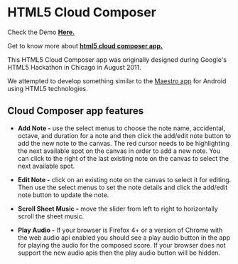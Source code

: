 # HTML5 Cloud Composer

Check the Demo **[Here.](http://gregj.github.com/HTML5-Cloud-Composer/)**

Get to know more about **[html5 cloud composer app.](http://www.gregjopa.com/2011/08/html5-cloud-composer-app/)**

This HTML5 Cloud Composer app was originally designed during Google's HTML5 Hackathon in Chicago in August 2011.

We attempted to develop something similar to the [Maestro app](https://market.android.com/details?id=com.revelli.maestro) for Android using HTML5 technologies.

## Cloud Composer app features

- **Add Note -** use the select menus to choose the note name, accidental, octave, and duration for a note and then click the add/edit note button to add the new note to the canvas. The red cursor needs to be highlighting the next available spot on the canvas in order to add a new note. You can click to the right of the last existing note on the canvas to select the next available spot.

- **Edit Note -** click on an existing note on the canvas to select it for editing. Then use the select menus to set the note details and click the add/edit note button to update the note.

- **Scroll Sheet Music -** move the slider from left to right to horizontally scroll the sheet music.

- **Play Audio -** If your browser is Firefox 4+ or a version of Chrome with the web audio api enabled you should see a play audio button in the app for playing the audio for the composed score. If your browser does not support the new audio apis then the play audio button will be hidden.
